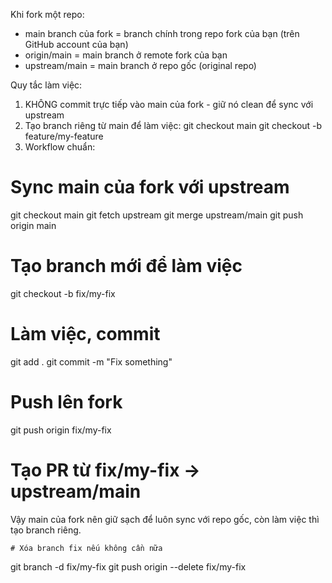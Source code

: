 Khi fork một repo:

  - main branch của fork = branch chính trong repo fork của bạn (trên GitHub account của bạn)
  - origin/main = main branch ở remote fork của bạn
  - upstream/main = main branch ở repo gốc (original repo)

  Quy tắc làm việc:

  1. KHÔNG commit trực tiếp vào main của fork - giữ nó clean để sync với upstream
  2. Tạo branch riêng từ main để làm việc:
  git checkout main
  git checkout -b feature/my-feature
  3. Workflow chuẩn:
  # Sync main của fork với upstream
  git checkout main
  git fetch upstream
  git merge upstream/main
  git push origin main

  # Tạo branch mới để làm việc
  git checkout -b fix/my-fix

  # Làm việc, commit
  git add .
  git commit -m "Fix something"

  # Push lên fork
  git push origin fix/my-fix

  # Tạo PR từ fix/my-fix → upstream/main

  Vậy main của fork nên giữ sạch để luôn sync với repo gốc, còn làm việc thì tạo branch riêng.


    # Xóa branch fix nếu không cần nữa
  git branch -d fix/my-fix
  git push origin --delete fix/my-fix